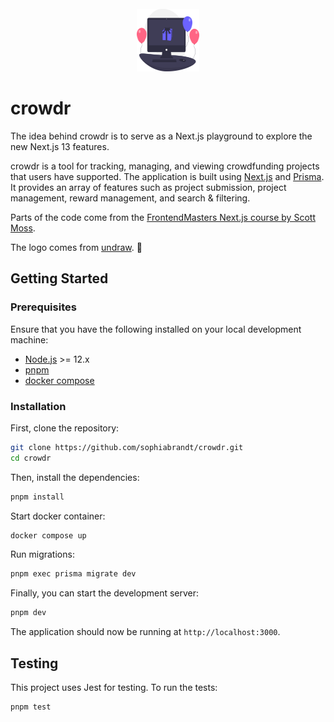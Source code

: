 <br />
<div align="center">
  <a href="https://github.com/sophiabrandt/crowdr">
    <img src="assets/images/logo.svg" alt="appreciation logo" width="100" height="100">
  </a>
</div>

# crowdr

The idea behind crowdr is to serve as a Next.js playground to explore the new Next.js 13 features.

crowdr is a tool for tracking, managing, and viewing crowdfunding projects that users have supported. The application is built using [Next.js](https://nextjs.org) and [Prisma](https://www.prisma.io/). It provides an array of features such as project submission, project management, reward management, and search & filtering.

Parts of the code come from the [FrontendMasters Next.js course by Scott Moss](https://frontendmasters.com/courses/fullstack-app-next-v2/dashboard-home-page/).

The logo comes from [undraw](https://undraw.co/). 🩷

## Getting Started

### Prerequisites

Ensure that you have the following installed on your local development machine:

- [Node.js](https://nodejs.org/en/) >= 12.x
- [pnpm](https://pnpm.io)
- [docker compose](https://docs.docker.com/compose/)

### Installation

First, clone the repository:

```bash
git clone https://github.com/sophiabrandt/crowdr.git
cd crowdr
```

Then, install the dependencies:

```bash
pnpm install
```

Start docker container:

```bash
docker compose up
```

Run migrations:

```bash
pnpm exec prisma migrate dev
```

Finally, you can start the development server:

```bash
pnpm dev
```

The application should now be running at `http://localhost:3000`.

## Testing

This project uses Jest for testing. To run the tests:

```bash
pnpm test
```
